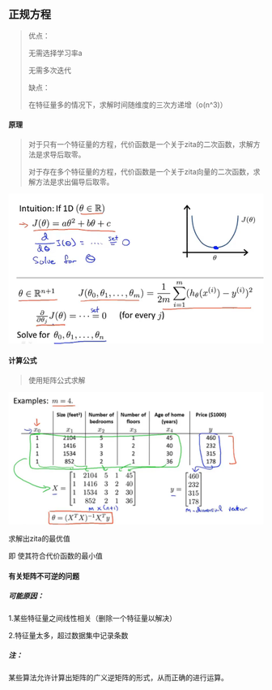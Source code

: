 ## 正规方程

> 优点：
>
> 无需选择学习率a
>
> 无需多次迭代
>
> 缺点：
>
> 在特征量多的情况下，求解时间随维度的三次方递增（o(n^3)）

#### 原理

> 对于只有一个特征量的方程，代价函数是一个关于zita的二次函数，求解方法是求导后取零。
>
> 对于存在多个特征量的方程，代价函数是一个关于zita向量的二次函数，求解方法是求出偏导后取零。

![](picture/正规方程法的原理.png)

#### 计算公式

> 使用矩阵公式求解

![](picture/正规方程法的计算公式.png)

求解出zita的最优值

即 使其符合代价函数的最小值



#### 有关矩阵不可逆的问题

##### 可能原因：

1.某些特征量之间线性相关（删除一个特征量以解决）

2.特征量太多，超过数据集中记录条数

##### 注：

某些算法允许计算出矩阵的广义逆矩阵的形式，从而正确的进行运算。

